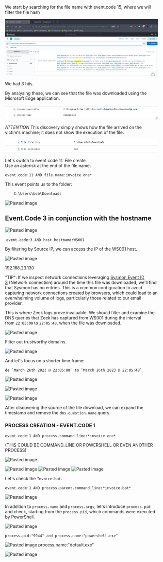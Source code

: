We start by searching for the file name with event.code 15, where we will filter the file hash

![Pasted image](../../../1-Images/Pasted%20image%2020240616173909.png)

We had 3 hits.

By analysing these, we can see that the file was downloaded using the Microsoft Edge application.

![Pasted image](../../../1-Images/Pasted%20image%2020240616174044.png)

_ATTENTION_ This discovery simply shows how the file arrived on the victim's machine; it does not show the execution of the file.

![Pasted image](../../../1-Images/Pasted%20image%2020240616174430.png)


Let's switch to event.code 11: File create  
Use an asterisk at the end of the file name.

```shell-session
event.code:11 AND file.name:invoice.one*
```

This event points us to the folder:

````Powershell
    C:\Users\bob\Downloads
`````

![Pasted image](../../../1-Images/Pasted%20image%2020240616174938.png)

## Event.Code 3 in conjunction with the hostname


![Pasted image](../../../1-Images/Pasted%20image%2020240616175117.png)


 `event.code:3 AND host.hostname:WS001`

By filtering by Source IP, we can access the IP of the WS001 host.

![Pasted image](../../../1-Images/Pasted%20image%2020240616175531.png)

192.168.23.130


"TIP": If we inspect network connections leveraging [Sysmon Event ID 3](https://www.ultimatewindowssecurity.com/securitylog/encyclopedia/event.aspx?eventid=90003) (Network connection) around the time this file was downloaded, we'll find that Sysmon has no entries. This is a common configuration to avoid capturing network connections created by browsers, which could lead to an overwhelming volume of logs, particularly those related to our email provider.

This is where Zeek logs prove invaluable. We should filter and examine the DNS queries that Zeek has captured from WS001 during the interval from `22:05:00` to `22:05:48`, when the file was downloaded.

![Pasted image](../../../1-Images/Pasted%20image%2020240616175815.png)


Filter out trustworthy domains.

![Pasted image](../../../1-Images/Pasted%20image%2020240616180546.png)

And let's focus on a shorter time frame:

	de `March 26th 2023 @ 22:05:00` to `March 26th 2023 @ 22:05:48`.

![Pasted image](../../../1-Images/Pasted%20image%2020240616181144.png)

![Pasted image](../../../1-Images/Pasted%20image%2020240616181848.png)

![Pasted image](../../../1-Images/Pasted%20image%2020240616183135.png)

After discovering the source of the file download, we can expand the timestamp and remove the `dns.question.name` query.


### PROCESS CREATION - EVENT.CODE 1


````
event.code:1 AND process.command_line:*invoice.one*     
`````


(THIS COULD BE COMMAND_LINE OR POWERSHELL OR EVEN ANOTHER PROCESS)

![Pasted image](../../../1-Images/Pasted%20image%2020240616184010.png)

![Pasted image](../../../1-Images/Pasted%20image%2020240616184051.png)
![Pasted image](../../../1-Images/Pasted%20image%2020240616184730.png)
![Pasted image](../../../1-Images/Pasted%20image%2020240616184909.png)

Let's check the `Invoice.bat`.

```shell-session
event.code:1 AND process.parent.command_line:*invoice.bat*
```
![Pasted image](../../../1-Images/Pasted%20image%2020240616191203.png)

In addition to `process.name` and `process.args`, let's introduce `process.pid` and check, starting from the `process.pid`, which commands were executed by PowerShell.


![Pasted image](../../../1-Images/Pasted%20image%2020240616191955.png)

```shell-session
process.pid:"9944" and process.name:"powershell.exe"
```

![Pasted image](../../../1-Images/Pasted%20image%2020240616200355.png)
process.name:"default.exe"

![Pasted image](../../../1-Images/Pasted%20image%2020240616201000.png)

